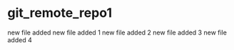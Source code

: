 # git_remote_repo1
new file added
new file added 1
new file added 2
new file added 3
new file added 4

